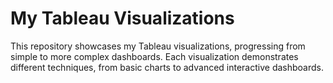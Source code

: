 # My Tableau Visualizations

This repository showcases my Tableau visualizations, progressing from simple to more complex dashboards. 
Each visualization demonstrates different techniques, from basic charts to advanced interactive dashboards.  
